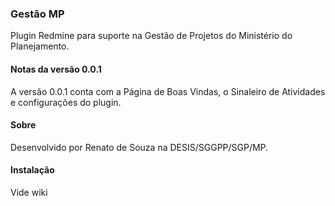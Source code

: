 ### Gestão MP
Plugin Redmine para suporte na Gestão de Projetos do Ministério do Planejamento.

#### Notas da versão 0.0.1
A versão 0.0.1 conta com a Página de Boas Vindas, o Sinaleiro de Atividades e configurações do plugin.

#### Sobre
Desenvolvido por Renato de Souza na DESIS/SGGPP/SGP/MP.

#### Instalação
Vide wiki

